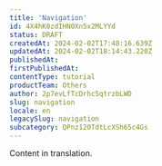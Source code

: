 ```yaml
---
title: 'Navigation'
id: 4X4hK0zdIHN0Xn5x2MLYYd
status: DRAFT
createdAt: 2024-02-02T17:48:16.639Z
updatedAt: 2024-02-02T18:14:43.220Z
publishedAt: 
firstPublishedAt: 
contentType: tutorial
productTeam: Others
author: 2p7evLfTcDrhc5qtrzbLWD
slug: navigation
locale: en
legacySlug: navigation
subcategory: QPnz120TdtLcXSh65c4Gs
---
```


<div class="alert alert-warning">
Content in translation.
</div>
